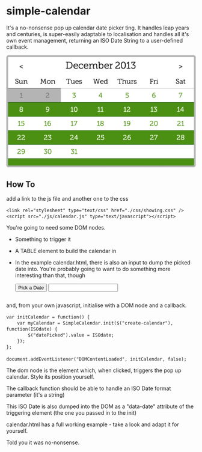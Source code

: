 simple-calendar
===============

It's a no-nonsense pop up calendar date picker ting.
It handles leap years and centuries, is super-easily adaptable to localisation and handles all it's own event management, returning an ISO Date String to a user-defined callback.

![simple-calendar screenshot](/screenshots/screenshot.png "Outta the box styling")

How To
------

add a link to the js file and another one to the css

    <link rel="stylesheet" type="text/css" href="./css/showing.css" />
    <script src="./js/calendar.js" type="text/javascript"></script>

You're going to need some DOM nodes.

- Something to trigger it
- A TABLE element to build the calendar in
- In the example calendar.html, there is also an input to dump the picked date into. You're probably going to want to do something more interesting than that, though

    <button id="create-calendar" class="add">Pick a Date</button>
    <input id="datePicked" value="" />
    <table id="calendar" class="easy-calendar"></table>

and, from your own javascript, initialise with a DOM node and a callback.


    var initCalendar = function() {
        var myCalendar = SimpleCalendar.init($("create-calendar"),  function(ISOdate) {
            $("datePicked").value = ISOdate;
        });
    };

    document.addEventListener("DOMContentLoaded", initCalendar, false);

The dom node is the element which, when clicked, triggers the pop up calendar. Style its position yourself.

The callback function should be able to handle an ISO Date format parameter (it's a string)

This ISO Date is also dumped into the DOM as a "data-date" attribute of the triggering element (the one you passed in to the init)

calendar.html has a full working example - take a look and adapt it for yourself.

Told you it was no-nonsense.


